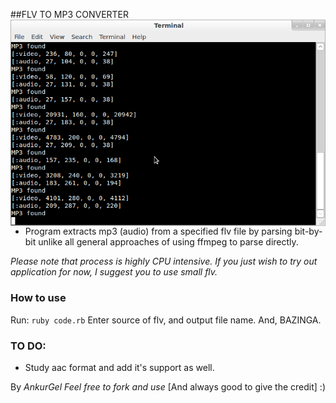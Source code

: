 ##FLV TO MP3 CONVERTER
<img src="https://github.com/AnkurGel/FLV-to-MP3-parser/blob/master/src/scr.png" align="left">
- Program extracts mp3 (audio) from a specified flv file by parsing bit-by-bit unlike all general approaches of using ffmpeg to parse directly.

_Please note that process is highly CPU intensive. If you just wish to try out application for now, I suggest you to use small flv._

### How to use
Run: `ruby code.rb`
Enter source of flv, and output file name. And, BAZINGA.

### TO DO:
* Study aac format and add it's support as well. 

By _AnkurGel_ *Feel free to fork and use* [And always good to give the credit] :)
